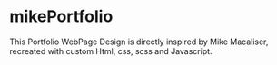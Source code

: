 # mikePortfolio
This Portfolio WebPage Design is directly inspired by Mike Macaliser, recreated with custom Html, css, scss and Javascript.
